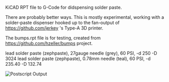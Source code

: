 KiCAD RPT file to G-Code for didspensing solder paste.

There are probably better ways. This is mostly experimental, working with a solder-paste dispenser
hooked up to the fan-output of https://github.com/jerkey 's Type-A 3D printer.

The bumps.rpt file is for testing, created from https://github.com/hzeller/bumps project.

lead solder paste (zephpaste), 27gauge needle (grey), 60 PSI, -d 250 -D 3024
lead solder paste (zephpaste), 0.78mm needle (teal), 60 PSI, -d 235.40 -D 132.74

![Postscript Output][route]

[route]: https://github.com/hzeller/rpt2paste/raw/master/img/bumps-paste.png
